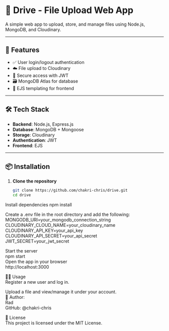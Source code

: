 # 📁 Drive - File Upload Web App

A simple web app to upload, store, and manage files using Node.js, MongoDB, and Cloudinary.

---

## 🚀 Features

- ✅ User login/logout authentication
- ☁️ File upload to Cloudinary
- 🔐 Secure access with JWT
- 🗃️ MongoDB Atlas for database
- 🎨 EJS templating for frontend

---

## 🛠️ Tech Stack

- **Backend**: Node.js, Express.js
- **Database**: MongoDB + Mongoose
- **Storage**: Cloudinary
- **Authentication**: JWT
- **Frontend**: EJS

---

## 📦 Installation

1. **Clone the repository**

   ```bash
   git clone https://github.com/chakri-chris/drive.git
   cd drive
Install dependencies
npm install

Create a .env file in the root directory and add the following:
MONGODB_URI=your_mongodb_connection_string <br>
CLOUDINARY_CLOUD_NAME=your_cloudinary_name <br>
CLOUDINARY_API_KEY=your_api_key <br>
CLOUDINARY_API_SECRET=your_api_secret <br>
JWT_SECRET=your_jwt_secret


Start the server <br>
npm start <br>
Open the app in your browser <br>
http://localhost:3000 <br>

👨‍💻 Usage <br>
Register a new user and log in. <br>

Upload a file and view/manage it under your account.<br>
👤 Author: <br>
Rad <br>
GitHub: @chakri-chris

📃 License <br>
This project is licensed under the MIT License.


